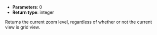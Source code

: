 * **Parameters**: 0
* **Return type**: integer

Returns the current zoom level, regardless of whether or not the current view
is grid view.
